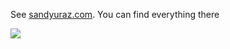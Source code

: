 See [sandyuraz.com](https://sandyuraz.com). You can find everything there

<img src="https://photos.sandyuraz.com/Vyl">
